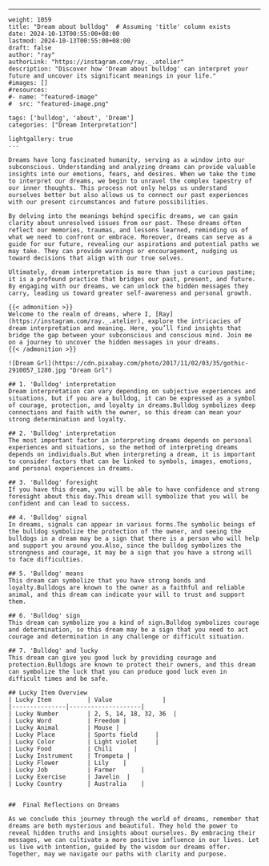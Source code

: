 ---
    weight: 1059
    title: "Dream about bulldog"  # Assuming 'title' column exists
    date: 2024-10-13T00:55:00+08:00
    lastmod: 2024-10-13T00:55:00+08:00
    draft: false
    author: "ray"
    authorLink: "https://instagram.com/ray._.atelier"
    description: "Discover how 'Dream about bulldog' can interpret your future and uncover its significant meanings in your life."
    #images: []
    #resources:
    #- name: "featured-image"
    #  src: "featured-image.png"
    
    tags: ['bulldog', 'about', 'Dream']
    categories: ["Dream Interpretation"]
    
    lightgallery: true
    ---
    
    Dreams have long fascinated humanity, serving as a window into our subconscious. Understanding and analyzing dreams can provide valuable insights into our emotions, fears, and desires. When we take the time to interpret our dreams, we begin to unravel the complex tapestry of our inner thoughts. This process not only helps us understand ourselves better but also allows us to connect our past experiences with our present circumstances and future possibilities.
    
    By delving into the meanings behind specific dreams, we can gain clarity about unresolved issues from our past. These dreams often reflect our memories, traumas, and lessons learned, reminding us of what we need to confront or embrace. Moreover, dreams can serve as a guide for our future, revealing our aspirations and potential paths we may take. They can provide warnings or encouragement, nudging us toward decisions that align with our true selves.
    
    Ultimately, dream interpretation is more than just a curious pastime; it is a profound practice that bridges our past, present, and future. By engaging with our dreams, we can unlock the hidden messages they carry, leading us toward greater self-awareness and personal growth.
    
    {{< admonition >}}
    Welcome to the realm of dreams, where I, [Ray](https://instagram.com/ray._.atelier), explore the intricacies of dream interpretation and meaning. Here, you’ll find insights that bridge the gap between your subconscious and conscious mind. Join me on a journey to uncover the hidden messages in your dreams.
    {{< /admonition >}}
    
    ![Dream Grl](https://cdn.pixabay.com/photo/2017/11/02/03/35/gothic-2910057_1280.jpg "Dream Grl")
    
    ## 1. 'Bulldog' interpretation
    Dream interpretation can vary depending on subjective experiences and situations, but if you are a bulldog, it can be expressed as a symbol of courage, protection, and loyalty in dreams.Bulldog symbolizes deep connections and faith with the owner, so this dream can mean your strong determination and loyalty.
    
    ## 2. 'Bulldog' interpretation
    The most important factor in interpreting dreams depends on personal experiences and situations, so the method of interpreting dreams depends on individuals.But when interpreting a dream, it is important to consider factors that can be linked to symbols, images, emotions, and personal experiences in dreams.
    
    ## 3. 'Bulldog' foresight
    If you have this dream, you will be able to have confidence and strong foresight about this day.This dream will symbolize that you will be confident and can lead to success.
    
    ## 4. 'Bulldog' signal
    In dreams, signals can appear in various forms.The symbolic beings of the bulldog symbolize the protection of the owner, and seeing the bulldogs in a dream may be a sign that there is a person who will help and support you around you.Also, since the bulldog symbolizes the strongness and courage, it may be a sign that you have a strong will to face difficulties.
    
    ## 5. 'Bulldog' means
    This dream can symbolize that you have strong bonds and loyalty.Bulldogs are known to the owner as a faithful and reliable animal, and this dream can indicate your will to trust and support them.
    
    ## 6. 'Bulldog' sign
    This dream can symbolize you a kind of sign.Bulldog symbolizes courage and determination, so this dream may be a sign that you need to act courage and determination in any challenge or difficult situation.
    
    ## 7. 'Bulldog' and lucky
    This dream can give you good luck by providing courage and protection.Bulldogs are known to protect their owners, and this dream can symbolize the luck that you can produce good luck even in difficult times and be safe.
    
    ## Lucky Item Overview
    | Lucky Item          | Value              |
    |---------------|--------------------|
    | Lucky Number        | 2, 5, 14, 18, 32, 36  |
    | Lucky Word          | Freedom |
    | Lucky Animal        | Mouse |
    | Lucky Place         | Sports field     |
    | Lucky Color         | Light violet     |
    | Lucky Food          | Chili      |
    | Lucky Instrument    | Trompeta |
    | Lucky Flower        | Lily    |
    | Lucky Job           | Farmer       |
    | Lucky Exercise      | Javelin  |
    | Lucky Country       | Australia    |
    
    
    ##  Final Reflections on Dreams
    
    As we conclude this journey through the world of dreams, remember that dreams are both mysterious and beautiful. They hold the power to reveal hidden truths and insights about ourselves. By embracing their messages, we can cultivate a more positive influence in our lives. Let us live with intention, guided by the wisdom our dreams offer. Together, may we navigate our paths with clarity and purpose.
    